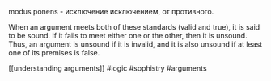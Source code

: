modus ponens - исключение исключением, от противного.

When an argument meets both of these standards (valid and true), it is said to be sound. If it fails to meet either one or the other, then it is unsound. Thus, an argument is unsound if it is invalid, and it is also unsound if at least one of its premises is false.


[[understanding arguments]]
#logic #sophistry #arguments 